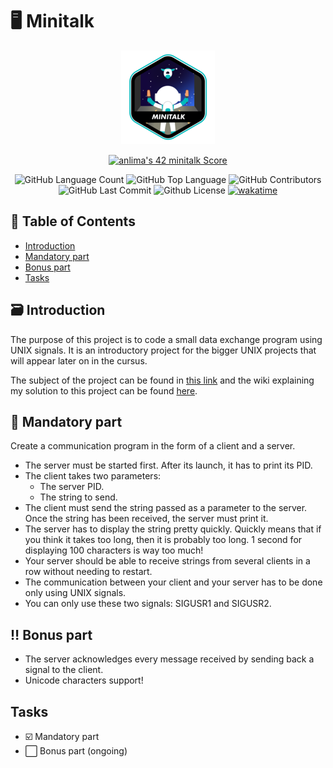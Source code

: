 # :desktop_computer: Minitalk

<div align=center>

  ![badge](https://raw.githubusercontent.com/angelamcosta/angelamcosta/main/42_badges/minitalke.png)
  
  [![anlima's 42 minitalk Score](https://badge42.vercel.app/api/v2/cl9oe5ogt00110fm6h34z9iu9/project/2986314)](https://github.com/JaeSeoKim/badge42)
  
</div> 

<div align=center>

  <img alt="GitHub Language Count" src="https://img.shields.io/github/languages/count/angelamcosta/minitalk" /> <img alt="GitHub Top Language" src="https://img.shields.io/github/languages/top/angelamcosta/minitalk" /> <img alt="GitHub Contributors" src="https://img.shields.io/github/contributors/angelamcosta/minitalk" /> <img alt="GitHub Last Commit" src="https://img.shields.io/github/last-commit/angelamcosta/minitalk" /> <img alt="Github License" src="https://img.shields.io/github/license/angelamcosta/minitalk" /> <a href="https://wakatime.com/badge/user/0c29d5b3-c30b-4e1a-ad07-2da3bd4f7e05/project/1a40875b-ebac-448a-bb65-c1350315dcea"><img src="https://wakatime.com/badge/user/0c29d5b3-c30b-4e1a-ad07-2da3bd4f7e05/project/1a40875b-ebac-448a-bb65-c1350315dcea.svg" alt="wakatime"></a>

</div>

## :bookmark_tabs: Table of Contents

- [Introduction](#introduction)
- [Mandatory part](#mandatory-part)
- [Bonus part](#bonus-part)
- [Tasks](#tasks)

## :card_file_box: Introduction

The purpose of this project is to code a small data exchange program using UNIX signals. It is an introductory project for the bigger UNIX projects that will appear later on in the cursus. 

The subject of the project can be found in [this link](https://raw.githubusercontent.com/angelamcosta/minitalk/main/en.subject.pdf) and the wiki explaining my solution to this project can be found [here](https://github.com/angelamcosta/minitalk/wiki).

## :round_pushpin: Mandatory part

Create a communication program in the form of a client and a server.
- The server must be started first. After its launch, it has to print its PID.
- The client takes two parameters:
  - The server PID.
  - The string to send.
- The client must send the string passed as a parameter to the server.
Once the string has been received, the server must print it.
- The server has to display the string pretty quickly. Quickly means that if you think
it takes too long, then it is probably too long.
1 second for displaying 100 characters is way too much!
- Your server should be able to receive strings from several clients in a row without
needing to restart.
- The communication between your client and your server has to be done only using
UNIX signals.
- You can only use these two signals: SIGUSR1 and SIGUSR2.

## :bangbang: Bonus part

- The server acknowledges every message received by sending back a signal to the
client.
- Unicode characters support!

## Tasks

- :ballot_box_with_check: Mandatory part
- :white_large_square: Bonus part (ongoing)

